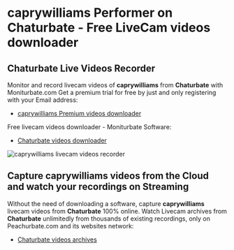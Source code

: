 # caprywilliams Performer on Chaturbate - Free LiveCam videos downloader

## Chaturbate Live Videos Recorder

Monitor and record livecam videos of **caprywilliams** from **Chaturbate** with Moniturbate.com
Get a premium trial for free by just and only registering with your Email address:
* [caprywilliams Premium videos downloader](https://moniturbate.com/request-demo-licence-key.html)

Free livecam videos downloader - Moniturbate Software:
* [Chaturbate videos downloader](https://moniturbate.com/moniturbate-download-software.html)

![caprywilliams livecam videos recorder](https://peachurnet.com/templates/moniturbate-software.png)


## Capture caprywilliams videos from the Cloud and watch your recordings on Streaming

Without the need of downloading a software, capture **caprywilliams** livecam videos from **Chaturbate** 100% online.
Watch Livecam archives from **Chaturbate** unlimitedly from thousands of existing recordings, only on Peachurbate.com and its websites network:
* [Chaturbate videos archives](https://peachurnet.com/)